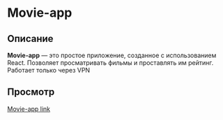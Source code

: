 # Movie-app

## Описание

**Movie-app** — это простое приложение, созданное с использованием React. Позволяет просматривать фильмы и проставлять им рейтинг. Работает только через VPN

## Просмотр

[Movie-app link](https://oxy-movie-search-app.netlify.app/)


